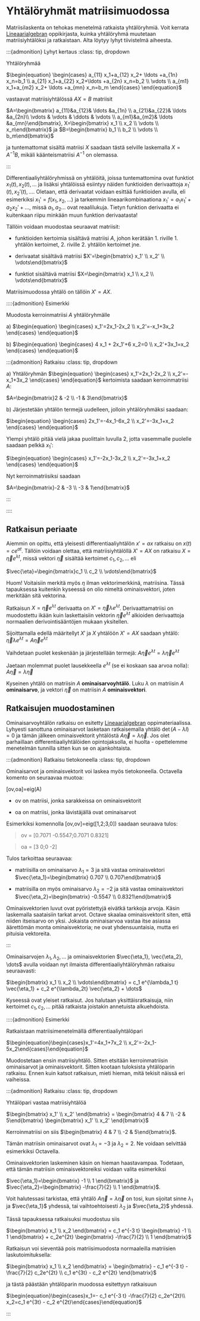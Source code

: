 # Yhtälöryhmät matriisimuodossa

Matriisilaskenta on tehokas menetelmä ratkaista yhtälöryhmiä. Voit kerrata [Lineaarialgebran](https://luma-lapinamk.github.io/minna-lineaarialgebra/yhtaloryhmat.html) oppikirjasta, kuinka yhtälöryhmä muutetaan matriisiyhtälöksi ja ratkaistaan. Alta löytyy lyhyt tiivistelmä aiheesta.

:::{admonition} Lyhyt kertaus
:class: tip, dropdown

Yhtälöryhmää

$\begin{equation} \begin{cases}
a_{11} x_1+a_{12} x_2+ \ldots +a_{1n} x_n=b_1 \\
a_{21} x_1+a_{22} x_2+\ldots +a_{2n} x_n=b_2 \\
\vdots \\
a_{m1} x_1+a_{m2} x_2+ \ldots +a_{mn} x_n=b_m \end{cases} \end{equation}$

vastaavat matriisiyhtälössä $AX=B$ matriisit

$A=\begin{bmatrix} a_{11}&a_{12}& \ldots &a_{1n} \\ a_{21}&a_{22}& \ldots &a_{2n}\\ \vdots & \vdots & \ddots & \vdots \\ a_{m1}&a_{m2}& \ldots &a_{mn}\end{bmatrix}, X=\begin{bmatrix} x_1 \\ x_2 \\ \vdots \\ x_n\end{bmatrix}$ ja $B=\begin{bmatrix} b_1 \\ b_2 \\ \vdots \\ b_m\end{bmatrix}$

ja tuntemattomat sisältä matriisi $X$ saadaan tästä selville laskemalla $X=A^{-1}B$, mikäli käänteismatriisi $A^{-1}$ on olemassa.

:::

Differentiaaliyhtälöryhmissä on yhtälöitä, joissa tuntemattomina ovat funktiot $x_1(t), x_2(t), \dots$ ja lisäksi yhtälöissä esiintyy näiden funktioiden derivaattoja $x_1'(t), x_2'(t), \dots$. Oletaan, että derivaatat voidaan esittää funktioiden avulla, eli esimerkiksi $x_1'=f(x_1, x_2, \dots)$ ja tarkemmin lineaarikombinaationa $x_1'= a_1 x_1'+a_2 x_2' + \dots$, missä $a_1, a_2 \dots$ ovat reaalilukuja. Tietyn funktion derivaatta ei kuitenkaan riipu minkään muun funktion derivaatasta!

Tällöin voidaan muodostaa seuraavat matriisit:

- funktioiden kertoimia sisältävä matriisi $A$, johon kerätään 1. riville 1. yhtälön kertoimet, 2. riville 2. yhtälön kertoimet jne.

- derivaatat sisältävä matriisi $X'=\begin{bmatrix} x_1' \\ x_2' \\ \vdots\end{bmatrix}$ 

- funktiot sisältävä matriisi $X=\begin{bmatrix} x_1 \\ x_2 \\ \vdots\end{bmatrix}$

Matriisimuodossa yhtälö on tällöin $X'=AX$.

::::{admonition} Esimerkki

Muodosta kerroinmatriisi $A$ yhtälöryhmälle

a) $\begin{equation} \begin{cases} x_1'=2x_1-2x_2 \\ x_2'=-x_1+3x_2 \end{cases} \end{equation}$

b) $\begin{equation} \begin{cases} 4 x_1 + 2x_1'+6 x_2=0 \\ x_2'+3x_1=x_2 \end{cases} \end{equation}$

:::{admonition} Ratkaisu
:class: tip, dropdown

a) Yhtälöryhmän $\begin{equation} \begin{cases} x_1'=2x_1-2x_2 \\ x_2'=-x_1+3x_2 \end{cases} \end{equation}$ kertoimista saadaan kerroinmatriisi $A$:

$A=\begin{bmatrix}2 & -2 \\ -1 & 3\end{bmatrix}$

b) Järjestetään yhtälön termejä uudelleen, jolloin yhtälöryhmäksi saadaan:

$\begin{equation} \begin{cases} 2x_1'=-4x_1-6x_2 \\ x_2'=-3x_1+x_2 \end{cases} \end{equation}$

Ylempi yhtälö pitää vielä jakaa puolittain luvulla 2, jotta vasemmalle puolelle saadaan pelkkä $x_1'$:

$\begin{equation} \begin{cases} x_1'=-2x_1-3x_2 \\ x_2'=-3x_1+x_2 \end{cases} \end{equation}$

Nyt kerroinmatriisiksi saadaan

$A=\begin{bmatrix}-2 & -3 \\ -3 & 1\end{bmatrix}$

:::

::::

## Ratkaisun periaate

Aiemmin on opittu, että yleisesti differentiaaliyhtälön $x'=ax$ ratkaisu on $x(t)=ce^{at}$. Tällöin voidaan olettaa, että matriisiyhtälöllä $X'=AX$ on ratkaisu $X=\vec{\eta} e^{\lambda t}$, missä vektori $\vec{\eta}$ sisältää kertoimet $c_1, c_2, \dots$ eli

$\vec{\eta}=\begin{bmatrix}c_1 \\ c_2 \\ \vdots\end{bmatrix}$

Huom! Voitaisiin merkitä myös $\eta$ ilman vektorimerkkinä, matriisina. Tässä tapauksessa kuitenkin kyseessä on olio nimeltä ominaisvektori, joten merkitään sitä vektorina.

Ratkaisun $X=\vec{\eta} e^{\lambda t}$ derivaatta on $X'=\vec{\eta}\lambda e^{\lambda t}$. Derivaattamatriisi on muodostettu ikään kuin laskettaisiin vektorin $\vec{\eta} e^{\lambda t}$ alkioiden derivaattoja normaalien derivointisääntöjen mukaan yksitellen.

Sijoittamalla edellä määritellyt $X'$ ja $X$ yhtälöön $X'=AX$ saadaan yhtälö: $\vec{\eta}\lambda e^{\lambda t}=A \vec{\eta}e^{\lambda t}$

Vaihdetaan puolet keskenään ja järjestellään termejä: $A \vec{\eta}e^{\lambda t}=\lambda \vec{\eta} e^{\lambda t}$

Jaetaan molemmat puolet lausekkeella $e^{\lambda t}$ (se ei koskaan saa arvoa nolla): $A \vec{\eta}=\lambda\vec{\eta}$

Kyseinen yhtälö on matriisin $A$ **ominaisarvoyhtälö**. Luku $\lambda$ on matriisin $A$ **ominaisarvo**, ja vektori $\vec{\eta}$ on matriisin $A$ **ominaisvektori**.

## Ratkaisujen muodostaminen

Ominaisarvoyhtälön ratkaisu on esitetty [Lineaarialgebran](https://luma-lapinamk.github.io/minna-lineaarialgebra/ominaisarvot.html) oppimateriaalissa. Lyhyesti sanottuna ominaisarvot lasketaan ratkaisemalla yhtälö $\det{(A-\lambda I)} = 0$ ja tämän jälkeen ominaisvektorit yhtälöstä $A \vec{\eta}=\lambda\vec{\eta}$. Jos olet parhaillaan differentiaaliyhtälöiden opintojaksolla, ei huolta - opettelemme menetelmän tunnilla sitten kun se on ajankohtaista. 

:::{admonition} Ratkaisu tietokoneella
:class: tip, dropdown

Ominaisarvot ja ominaisvektorit voi laskea myös tietokoneella. Octavella komento on seuraavaa muotoa:

[ov,oa]=eig(A)

- ov on matriisi, jonka sarakkeissa on ominaisvektorit 

- oa on matriisi, jonka lävistäjällä ovat ominaisarvot

Esimerkiksi komennolla [ov,ov]=eig([1,2;3,0]) saadaan seuraava tulos:

>ov = [0.7071  -0.5547;0.7071   0.8321]

>oa = [3   0;0  -2]

Tulos tarkoittaa seuraavaa:

- matriisilla on ominaisarvo $\lambda_1=3$ ja sitä vastaa ominaisvektori $\vec{\eta_1}=\begin{bmatrix} 0.707 \\ 0.707\end{bmatrix}$ 

- matriisilla on myös ominaisarvo $\lambda_2=-2$ ja sitä vastaa ominaisvektori $\vec{\eta_2}=\begin{bmatrix} -0.5547 \\ 0.8321\end{bmatrix}$ 

Ominaisvektorien luvut ovat pyöristettyjä eivätkä tarkkoja arvoja. Käsin laskemalla saataisiin tarkat arvot. Octave skaalaa ominaisvektorit siten, että niiden itseisarvo on yksi. Jokaista ominaisarvoa vastaa itse asiassa äärettömän monta ominaisvektoria; ne ovat yhdensuuntaisia, mutta eri pituisia vektoreita.

:::


Ominaisarvojen $\lambda_1, \lambda_2, \dots$ ja ominaisvektorien $\vec{\eta_1}, \vec{\eta_2}, \dots$ avulla voidaan nyt ilmaista differentiaaliyhtälöryhmän ratkaisu seuraavasti:

$\begin{bmatrix} x_1 \\ x_2 \\ \vdots\end{bmatrix} = c_1 e^{\lambda_1 t} \vec{\eta_1} + c_2 e^{\lambda_2t} \vec{\eta_2} + \dots$

Kyseessä ovat yleiset ratkaisut. Jos halutaan yksittäisratkaisuja, niin kertoimet $c_1, c_2, \dots$ pitää ratkaista joistakin annetuista alkuehdoista.

::::{admonition} Esimerkki

Ratkaistaan matriisimenetelmällä differentiaaliyhtälöpari

$\begin{equation}\begin{cases}x_1'=4x_1+7x_2 \\ x_2'=-2x_1-5x_2\end{cases}\end{equation}$

Muodostetaan ensin matriisiyhtälö. Sitten etsitään kerroinmatriisin ominaisarvot ja ominaisvektorit. Sitten kootaan tuloksista yhtälöparin ratkaisu. Ennen kuin katsot ratkaisun, mieti hieman, mitä tekisit näissä eri vaiheissa. 

:::{admonition} Ratkaisu
:class: tip, dropdown

Yhtälöpari vastaa matriisiyhtälöä 

$\begin{bmatrix} x_1' \\ x_2' \end{bmatrix} = \begin{bmatrix} 4 & 7 \\ -2 & 5\end{bmatrix} \begin{bmatrix} x_1' \\ x_2' \end{bmatrix}$

Kerroinmatriisi on siis $\begin{bmatrix} 4 & 7 \\ -2 & 5\end{bmatrix}$. 

Tämän matriisin ominaisarvot ovat $\lambda_1 = -3$ ja $\lambda_2=2$. Ne voidaan selvittää esimerkiksi Octavella.

Ominaisvektorien laskeminen käsin on hieman haastavampaa. Todetaan, että tämän matriisin ominaisvektoreiksi voidaan valita esimerkiksi 

$\vec{\eta_1}=\begin{bmatrix} -1 \\ 1 \end{bmatrix}$ ja $\vec{\eta_2}=\begin{bmatrix} -\frac{7}{2} \\ 1 \end{bmatrix}$. 

Voit halutessasi tarkistaa, että yhtälö $A \vec{\eta}=\lambda\vec{\eta}$ on tosi, kun sijoitat sinne $\lambda_1$ ja $\vec{\eta_1}$ yhdessä, tai vaihtoehtoisesti $\lambda_2$ ja $\vec{\eta_2}$ yhdessä.

Tässä tapauksessa ratkaisuksi muodostuu siis

$\begin{bmatrix} x_1 \\ x_2 \end{bmatrix} = c_1 e^{-3 t} \begin{bmatrix} -1 \\ 1 \end{bmatrix} + c_2e^{2t} \begin{bmatrix} -\frac{7}{2} \\ 1 \end{bmatrix}$

Ratkaisun voi sieventää pois matriisimuodosta normaaleilla matriisien laskutoimituksella:

$\begin{bmatrix} x_1 \\ x_2 \end{bmatrix} = \begin{bmatrix} - c_1 e^{-3 t} -\frac{7}{2} c_2e^{2t} \\ c_1 e^{3t} - c_2 e^{2t} \end{bmatrix}$

ja tästä päästään yhtälöparin muodossa esitettyyn ratkaisuun

$\begin{equation}\begin{cases}x_1=- c_1 e^{-3 t} -\frac{7}{2} c_2e^{2t}\\ x_2=c_1 e^{3t} - c_2 e^{2t}\end{cases}\end{equation}$

:::